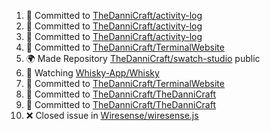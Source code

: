 <!--START_SECTION:activity-->
1. 📝 Committed to [TheDanniCraft/activity-log](https://github.com/TheDanniCraft/activity-log/commit/140c03175f87b673fe1e84e35718da8afe326ad0)
2. 📝 Committed to [TheDanniCraft/activity-log](https://github.com/TheDanniCraft/activity-log/commit/701635bebf7c87b60a2e486b7c4402afc2776d43)
3. 📝 Committed to [TheDanniCraft/activity-log](https://github.com/TheDanniCraft/activity-log/commit/e9380dd3358a22b5ef215c310cf2932945752368)
4. 📝 Committed to [TheDanniCraft/TerminalWebsite](https://github.com/TheDanniCraft/TerminalWebsite/commit/dc554b6d3ba445bda0def44148316ccf498c4880)
5. 🌍 Made Repository [TheDanniCraft/swatch-studio](https://github.com/TheDanniCraft/swatch-studio) public
6. 🔔 Watching [Whisky-App/Whisky](https://github.com/Whisky-App/Whisky)
7. 📝 Committed to [TheDanniCraft/TerminalWebsite](https://github.com/TheDanniCraft/TerminalWebsite/commit/68263ec2d75ee02dac636d873f05d3283290b361)
8. 📝 Committed to [TheDanniCraft/TheDanniCraft](https://github.com/TheDanniCraft/TheDanniCraft/commit/894b47e5c6a13ddd12f2b9e0498f25de627a58e0)
9. 📝 Committed to [TheDanniCraft/TheDanniCraft](https://github.com/TheDanniCraft/TheDanniCraft/commit/3e7a3bfd421974c8ce9ec64c1a947fae16a0f85a)
10. ❌ Closed issue in [Wiresense/wiresense.js](https://github.com/Wiresense/wiresense.js)
<!--END_SECTION:activity-->